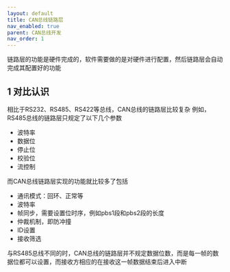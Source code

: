 ```yaml
---
layout: default
title: CAN总线链路层
nav_enabled: true
parent: CAN总线开发
nav_order: 1
---
```


链路层的功能是硬件完成的，软件需要做的是对硬件进行配置，然后链路层会自动完成其配置好的功能
## 1 对比认识
相比于RS232、RS485、RS422等总线，CAN总线的链路层比较复杂
例如，RS485总线的链路层只规定了以下几个参数
- 波特率
- 数据位
- 停止位
- 校验位
- 流控制

而CAN总线链路层实现的功能就比较多了包括
- 通讯模式：回环、正常等
- 波特率
- 帧同步，需要设置位时序，例如pbs1段和pbs2段的长度
- 仲裁机制，即防冲撞
- ID设置
- 接收筛选

与RS485总线不同的时，CAN总线的链路层并不规定数据位数，而是每一帧的数据位都可以设置，而接收方相应的在接收这一帧数据结束后进入中断
